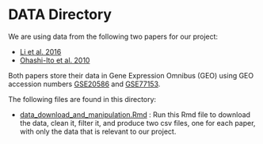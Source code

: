 # DATA Directory

We are using data from the following two papers for our project:

- [Li et al. 2016](http://www.plantphysiol.org/content/172/2/1334.long)
- [Ohashi-Ito et al. 2010](http://www.plantcell.org/content/22/10/3461.long#sec-14)

Both papers store their data in Gene Expression Omnibus (GEO) using GEO accession numbers [GSE20586](https://www.ncbi.nlm.nih.gov/geo/query/acc.cgi?acc=GSE20586) and [GSE77153](https://www.ncbi.nlm.nih.gov/geo/query/acc.cgi?acc=GSE77153).

The following files are found in this directory:

- [data_download_and_manipulation.Rmd](https://github.com/glenn-mcguinness/stat540FinalProject/blob/master/Data/data_download_and_manipulation.Rmd) : Run this Rmd file to download the data, clean it, filter it, and produce two csv files, one for each paper, with only the data that is relevant to our project.